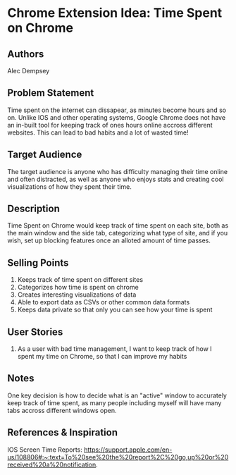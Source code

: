 # Chrome Extension Idea: Time Spent on Chrome

## Authors

Alec Dempsey

## Problem Statement

Time spent on the internet can dissapear, as minutes become hours and so on. Unlike IOS and other operating systems, Google Chrome does not have an in-built tool for keeping track of ones hours online accross different websites. This can lead to bad habits and a lot of wasted time!

## Target Audience

The target audience is anyone who has difficulty managing their time online and often distracted, as well as anyone who enjoys stats and creating cool visualizations of how they spent their time.

## Description

Time Spent on Chrome would keep track of time spent on each site, both as the main window and the side tab, categorizing what type of site, and if you wish, set up blocking features once an alloted amount of time passes.

## Selling Points

1. Keeps track of time spent on different sites
2. Categorizes how time is spent on chrome
3. Creates interesting visualizations of data
4. Able to export data as CSVs or other common data formats
5. Keeps data private so that only you can see how your time is spent

## User Stories

1. As a user with bad time management, I want to keep track of how I spent my time on Chrome, so that I can improve my habits

## Notes

One key decision is how to decide what is an "active" window to accurately keep track of time spent, as many people including myself will have many tabs accross different windows open.

## References & Inspiration

IOS Screen Time Reports: https://support.apple.com/en-us/108806#:~:text=To%20see%20the%20report%2C%20go,up%20or%20received%20a%20notification.


